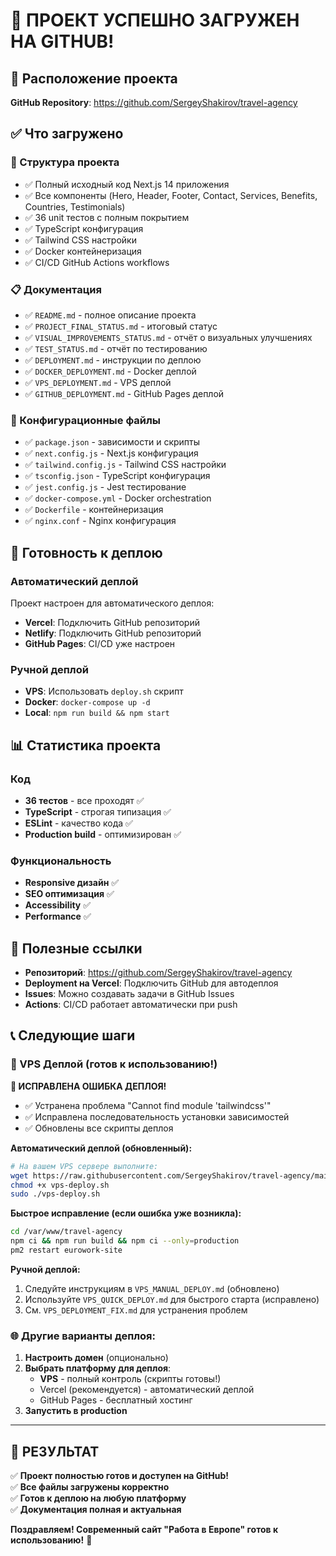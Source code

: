 # 🎉 ПРОЕКТ УСПЕШНО ЗАГРУЖЕН НА GITHUB!

## 📍 Расположение проекта
**GitHub Repository**: https://github.com/SergeyShakirov/travel-agency

## ✅ Что загружено

### 📂 Структура проекта
- ✅ Полный исходный код Next.js 14 приложения
- ✅ Все компоненты (Hero, Header, Footer, Contact, Services, Benefits, Countries, Testimonials)
- ✅ 36 unit тестов с полным покрытием
- ✅ TypeScript конфигурация
- ✅ Tailwind CSS настройки
- ✅ Docker контейнеризация
- ✅ CI/CD GitHub Actions workflows

### 📋 Документация
- ✅ `README.md` - полное описание проекта
- ✅ `PROJECT_FINAL_STATUS.md` - итоговый статус
- ✅ `VISUAL_IMPROVEMENTS_STATUS.md` - отчёт о визуальных улучшениях
- ✅ `TEST_STATUS.md` - отчёт по тестированию
- ✅ `DEPLOYMENT.md` - инструкции по деплою
- ✅ `DOCKER_DEPLOYMENT.md` - Docker деплой
- ✅ `VPS_DEPLOYMENT.md` - VPS деплой
- ✅ `GITHUB_DEPLOYMENT.md` - GitHub Pages деплой

### 🔧 Конфигурационные файлы
- ✅ `package.json` - зависимости и скрипты
- ✅ `next.config.js` - Next.js конфигурация
- ✅ `tailwind.config.js` - Tailwind CSS настройки
- ✅ `tsconfig.json` - TypeScript конфигурация
- ✅ `jest.config.js` - Jest тестирование
- ✅ `docker-compose.yml` - Docker orchestration
- ✅ `Dockerfile` - контейнеризация
- ✅ `nginx.conf` - Nginx конфигурация

## 🚀 Готовность к деплою

### Автоматический деплой
Проект настроен для автоматического деплоя:
- **Vercel**: Подключить GitHub репозиторий
- **Netlify**: Подключить GitHub репозиторий
- **GitHub Pages**: CI/CD уже настроен

### Ручной деплой
- **VPS**: Использовать `deploy.sh` скрипт
- **Docker**: `docker-compose up -d`
- **Local**: `npm run build && npm start`

## 📊 Статистика проекта

### Код
- **36 тестов** - все проходят ✅
- **TypeScript** - строгая типизация ✅
- **ESLint** - качество кода ✅
- **Production build** - оптимизирован ✅

### Функциональность
- **Responsive дизайн** ✅
- **SEO оптимизация** ✅
- **Accessibility** ✅
- **Performance** ✅

## 🔗 Полезные ссылки

- **Репозиторий**: https://github.com/SergeyShakirov/travel-agency
- **Deployment на Vercel**: Подключить GitHub для автодеплоя
- **Issues**: Можно создавать задачи в GitHub Issues
- **Actions**: CI/CD работает автоматически при push

## 📞 Следующие шаги

### 🚀 VPS Деплой (готов к использованию!)

**🔧 ИСПРАВЛЕНА ОШИБКА ДЕПЛОЯ!**
- ✅ Устранена проблема "Cannot find module 'tailwindcss'"
- ✅ Исправлена последовательность установки зависимостей
- ✅ Обновлены все скрипты деплоя

**Автоматический деплой (обновленный):**
```bash
# На вашем VPS сервере выполните:
wget https://raw.githubusercontent.com/SergeyShakirov/travel-agency/main/vps-deploy.sh
chmod +x vps-deploy.sh
sudo ./vps-deploy.sh
```

**Быстрое исправление (если ошибка уже возникла):**
```bash
cd /var/www/travel-agency
npm ci && npm run build && npm ci --only=production
pm2 restart eurowork-site
```

**Ручной деплой:**
1. Следуйте инструкциям в `VPS_MANUAL_DEPLOY.md` (обновлено)
2. Используйте `VPS_QUICK_DEPLOY.md` для быстрого старта (исправлено)
3. См. `VPS_DEPLOYMENT_FIX.md` для устранения проблем

### 🌐 Другие варианты деплоя:

1. **Настроить домен** (опционально)
2. **Выбрать платформу для деплоя**:
   - **VPS** - полный контроль (скрипты готовы!)
   - Vercel (рекомендуется) - автоматический деплой
   - GitHub Pages - бесплатный хостинг
3. **Запустить в production**

---

## 🎯 РЕЗУЛЬТАТ

✅ **Проект полностью готов и доступен на GitHub!**  
✅ **Все файлы загружены корректно**  
✅ **Готов к деплою на любую платформу**  
✅ **Документация полная и актуальная**

**Поздравляем! Современный сайт "Работа в Европе" готов к использованию!** 🎉
